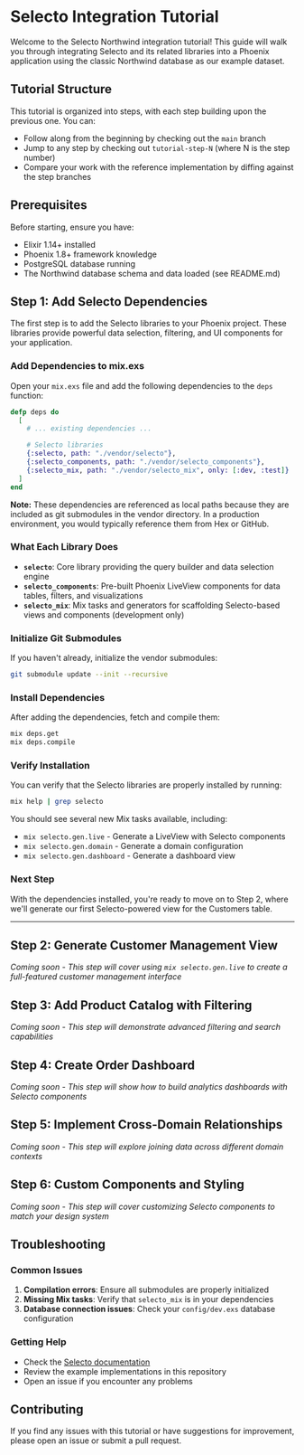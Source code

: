 # Selecto Integration Tutorial

Welcome to the Selecto Northwind integration tutorial! This guide will walk you through integrating Selecto and its related libraries into a Phoenix application using the classic Northwind database as our example dataset.

## Tutorial Structure

This tutorial is organized into steps, with each step building upon the previous one. You can:
- Follow along from the beginning by checking out the `main` branch
- Jump to any step by checking out `tutorial-step-N` (where N is the step number)
- Compare your work with the reference implementation by diffing against the step branches

## Prerequisites

Before starting, ensure you have:
- Elixir 1.14+ installed
- Phoenix 1.8+ framework knowledge
- PostgreSQL database running
- The Northwind database schema and data loaded (see README.md)

## Step 1: Add Selecto Dependencies

The first step is to add the Selecto libraries to your Phoenix project. These libraries provide powerful data selection, filtering, and UI components for your application.

### Add Dependencies to mix.exs

Open your `mix.exs` file and add the following dependencies to the `deps` function:

```elixir
defp deps do
  [
    # ... existing dependencies ...

    # Selecto libraries
    {:selecto, path: "./vendor/selecto"},
    {:selecto_components, path: "./vendor/selecto_components"},
    {:selecto_mix, path: "./vendor/selecto_mix", only: [:dev, :test]}
  ]
end
```

**Note:** These dependencies are referenced as local paths because they are included as git submodules in the vendor directory. In a production environment, you would typically reference them from Hex or GitHub.

### What Each Library Does

- **`selecto`**: Core library providing the query builder and data selection engine
- **`selecto_components`**: Pre-built Phoenix LiveView components for data tables, filters, and visualizations
- **`selecto_mix`**: Mix tasks and generators for scaffolding Selecto-based views and components (development only)

### Initialize Git Submodules

If you haven't already, initialize the vendor submodules:

```bash
git submodule update --init --recursive
```

### Install Dependencies

After adding the dependencies, fetch and compile them:

```bash
mix deps.get
mix deps.compile
```

### Verify Installation

You can verify that the Selecto libraries are properly installed by running:

```bash
mix help | grep selecto
```

You should see several new Mix tasks available, including:
- `mix selecto.gen.live` - Generate a LiveView with Selecto components
- `mix selecto.gen.domain` - Generate a domain configuration
- `mix selecto.gen.dashboard` - Generate a dashboard view

### Next Step

With the dependencies installed, you're ready to move on to Step 2, where we'll generate our first Selecto-powered view for the Customers table.

---

## Step 2: Generate Customer Management View

*Coming soon - This step will cover using `mix selecto.gen.live` to create a full-featured customer management interface*

## Step 3: Add Product Catalog with Filtering

*Coming soon - This step will demonstrate advanced filtering and search capabilities*

## Step 4: Create Order Dashboard

*Coming soon - This step will show how to build analytics dashboards with Selecto components*

## Step 5: Implement Cross-Domain Relationships

*Coming soon - This step will explore joining data across different domain contexts*

## Step 6: Custom Components and Styling

*Coming soon - This step will cover customizing Selecto components to match your design system*

## Troubleshooting

### Common Issues

1. **Compilation errors**: Ensure all submodules are properly initialized
2. **Missing Mix tasks**: Verify that `selecto_mix` is in your dependencies
3. **Database connection issues**: Check your `config/dev.exs` database configuration

### Getting Help

- Check the [Selecto documentation](https://github.com/your-org/selecto)
- Review the example implementations in this repository
- Open an issue if you encounter any problems

## Contributing

If you find any issues with this tutorial or have suggestions for improvement, please open an issue or submit a pull request.